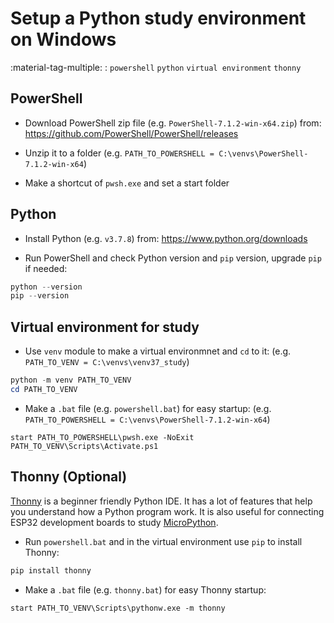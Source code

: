 # Setup a Python study environment on Windows

:material-tag-multiple: :
`powershell` `python` `virtual environment` `thonny`


## PowerShell

- Download PowerShell zip file (e.g. `PowerShell-7.1.2-win-x64.zip`) from:
https://github.com/PowerShell/PowerShell/releases

- Unzip it to a folder (e.g. `PATH_TO_POWERSHELL = C:\venvs\PowerShell-7.1.2-win-x64`)

- Make a shortcut of `pwsh.exe` and set a start folder


## Python

- Install Python (e.g. `v3.7.8`) from:
https://www.python.org/downloads

- Run PowerShell and check Python version and `pip` version, upgrade `pip` if needed:
``` powershell
python --version
pip --version
```


## Virtual environment for study

- Use `venv` module to make a virtual environmnet and `cd` to it:
(e.g. `PATH_TO_VENV = C:\venvs\venv37_study`)
``` powershell
python -m venv PATH_TO_VENV
cd PATH_TO_VENV
```

- Make a `.bat` file (e.g. `powershell.bat`) for easy startup:
(e.g. `PATH_TO_POWERSHELL = C:\venvs\PowerShell-7.1.2-win-x64`)
``` batch
start PATH_TO_POWERSHELL\pwsh.exe -NoExit PATH_TO_VENV\Scripts\Activate.ps1
```


## Thonny (Optional)

[Thonny][thonny_link] is a beginner friendly Python IDE. It has a lot of features
that help you understand how a Python program work. It is also useful for connecting
ESP32 development boards to study [MicroPython][micropython_link].

  [thonny_link]: https://thonny.org/
  [micropython_link]: https://micropython.org/

- Run `powershell.bat` and in the virtual environment use `pip` to install Thonny:
``` powershell
pip install thonny
```

- Make a `.bat` file (e.g. `thonny.bat`) for easy Thonny startup:
``` batch
start PATH_TO_VENV\Scripts\pythonw.exe -m thonny
```
